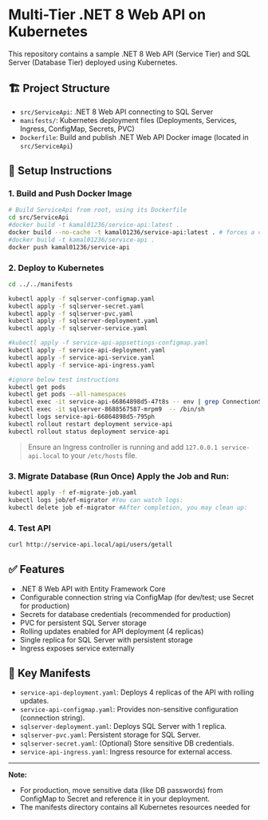 # Multi-Tier .NET 8 Web API on Kubernetes

This repository contains a sample .NET 8 Web API (Service Tier) and SQL Server (Database Tier) deployed using Kubernetes.

## 🏗 Project Structure

- `src/ServiceApi`: .NET 8 Web API connecting to SQL Server
- `manifests/`: Kubernetes deployment files (Deployments, Services, Ingress, ConfigMap, Secrets, PVC)
- `Dockerfile`: Build and publish .NET Web API Docker image (located in `src/ServiceApi`)

## 🚀 Setup Instructions

### 1. Build and Push Docker Image
```bash
# Build ServiceApi from root, using its Dockerfile
cd src/ServiceApi
#docker build -t kamal01236/service-api:latest .
docker build --no-cache -t kamal01236/service-api:latest . # forces a clean rebuild from scratch (no cached layers)
#docker build -t kamal01236/service-api .
docker push kamal01236/service-api
```

### 2. Deploy to Kubernetes
```bash
cd ../../manifests

kubectl apply -f sqlserver-configmap.yaml
kubectl apply -f sqlserver-secret.yaml
kubectl apply -f sqlserver-pvc.yaml
kubectl apply -f sqlserver-deployment.yaml
kubectl apply -f sqlserver-service.yaml

#kubectl apply -f service-api-appsettings-configmap.yaml
kubectl apply -f service-api-deployment.yaml
kubectl apply -f service-api-service.yaml
kubectl apply -f service-api-ingress.yaml

#ignore below test instructions
kubectl get pods
kubectl get pods --all-namespaces
kubectl exec -it service-api-66864898d5-47t8s -- env | grep ConnectionStrings__DefaultConnection
kubectl exec -it sqlserver-8688567587-mrpm9  -- /bin/sh
kubectl logs service-api-66864898d5-795ph
kubectl rollout restart deployment service-api
kubectl rollout status deployment service-api

```

> Ensure an Ingress controller is running and add `127.0.0.1 service-api.local` to your `/etc/hosts` file.

### 3. Migrate Database (Run Once) Apply the Job and Run:
```bash
kubectl apply -f ef-migrate-job.yaml
kubectl logs job/ef-migrator #You can watch logs:
kubectl delete job ef-migrator #After completion, you may clean up:
```

### 4. Test API
```bash
curl http://service-api.local/api/users/getall
```

## ✅ Features
- .NET 8 Web API with Entity Framework Core
- Configurable connection string via ConfigMap (for dev/test; use Secret for production)
- Secrets for database credentials (recommended for production)
- PVC for persistent SQL Server storage
- Rolling updates enabled for API deployment (4 replicas)
- Single replica for SQL Server with persistent storage
- Ingress exposes service externally

## 📁 Key Manifests

- `service-api-deployment.yaml`: Deploys 4 replicas of the API with rolling updates.
- `service-api-configmap.yaml`: Provides non-sensitive configuration (connection string).
- `sqlserver-deployment.yaml`: Deploys SQL Server with 1 replica.
- `sqlserver-pvc.yaml`: Persistent storage for SQL Server.
- `sqlserver-secret.yaml`: (Optional) Store sensitive DB credentials.
- `service-api-ingress.yaml`: Ingress resource for external access.

---

**Note:**  
- For production, move sensitive data (like DB passwords) from ConfigMap to Secret and reference it in your deployment.
- The manifests directory contains all Kubernetes resources needed for

